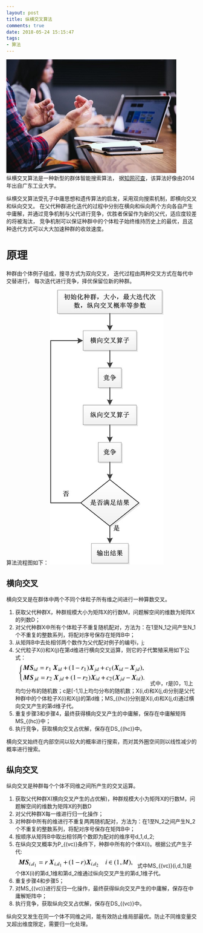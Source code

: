 ```yaml
---
layout: post
title: 纵横交叉算法
comments: true
date: 2018-05-24 15:15:47
tags:
- 算法
---
```

![](/assets/images/180524_1.jpg)  
纵横交叉算法是一种新型的群体智能搜索算法，
据[知网可查](http://kns.cnki.net/kcms/detail/detail.aspx?FileName=SJES14061700208503&DBName=SJES&DBCode=SJES&v=Mjc1MDZyaTNXY3hEOGVXUUwzd1plWnVIaW5oVTdiSUoxb1JhUlE9TmlmT2ZiSzhIdGZOcUk5Rlp1c0hDWHc2b0JFYTYwdDRUZw==)，该算法好像由2014年出自广东工业大学。
<!--more-->
纵横交叉算法受孔子中庸思想和遗传算法的启发，采用双向搜索机制，即横向交叉和纵向交叉。
在父代种群进化迭代的过程中分别在横向和纵向两个方向各自产生中庸解，并通过竞争机制与父代进行竞争，优胜者保留作为新的父代，适应度较差的将被淘汰，
竞争机制可以保证种群中的个体粒子始终维持历史上的最优，且这种迭代方式可以大大加速种群的收敛速度。

# 原理
种群由个体例子组成，搜寻方式为双向交叉，
迭代过程由两种交叉方式在每代中交替进行，
每次迭代进行竞争，择优保留位新的种群。

算法流程图如下：
![](/assets/images/180524_2.jpg)  

## 横向交叉
横向交叉是在群体中两个不同个体粒子所有维之间进行一种算数交叉。
1. 获取父代种群X，种群规模大小为矩阵X的行数M，问题解空间的维数为矩阵X的列数D；
2. 对父代种群X中所有个体粒子不重复随机配对，方法为：在1至N_1之间产生N_1个不重复的整数系列，将配对序号保存在矩阵B中；
3. 从矩阵B中去处相邻两个数作为父代配对例子的编号i，j;
4. 父代粒子X(i)和X(j)在第d维进行横向交叉运算，则它的子代繁殖采用如下公式：   
![](/assets/images/180524_3.jpg) 
式中，r是[0，1]上均匀分布的随机数；c是[-1,1]上均匀分布的随机数；X(i,d)和X(j,d)分别是父代种群中的个体粒子X(i)和X(j)的第d维；MS_{(hc)}分别是X(i,d)和X(j,d)通过横向交叉产生的第d维子代。
5. 重复步骤3和步骤4，最终获得横向交叉产生的中庸解，保存在中庸解矩阵MS_{(hc)}中；
6. 执行竞争，获取横向交叉占优解，保存在DS_{(hc)}中。

横向交叉始终在内部空间以较大的概率进行搜索，而对其外圈空间则以线性减少的概率进行搜索。

## 纵向交叉
纵向交叉是种群每个个体不同维之间所产生的交叉运算。
1. 获取父代种群X(横向交叉产生的占优解)，种群规模大小为矩阵X的行数M，问题解空间的维数为矩阵X的列数D
2. 对父代种群X每一维进行归一化操作；
3. 对种群中所有的维进行不重复两两随机配对，方法为：在1至N_2之间产生N_2个不重复的整数系列，将配对序号保存在矩阵B中；
4. 按顺序从矩阵B中取出相邻两个数即为配对的维序号d_1,d_2;
5. 在纵向交叉概率为P_{(vc)}条件下，种群中所有的个体X(i)。根据公式产生子代:   
![](/assets/images/180524_4.jpg) 
式中MS_{(vc)}(i,d_1)是个体X(i)的第d_1维和第d_2维通过纵向交叉产生的第d_1维子代。
6. 重复步骤4和步骤5；
7. 对MS_{(vc)}进行反归一化操作，最终获得纵向交叉产生的中庸解，保存在中庸解矩阵中；
8. 执行竞争，获取纵向交叉占优解，保存在DS_{(vc)}中。

纵向交叉发生在同一个体不同维之间，能有效防止维局部最优。防止不同维变量交叉超出维度限定，需要归一化处理。